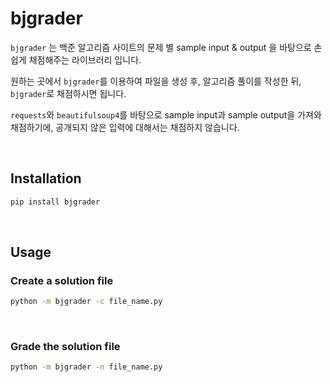 # bjgrader

`bjgrader` 는 백준 알고리즘 사이트의 문제 별 sample input & output 을 바탕으로 손쉽게 채점해주는 라이브러리 입니다.

원하는 곳에서 `bjgrader`를 이용하여 파일을 생성 후, 알고리즘 풀이를 작성한 뒤, `bjgrader`로 채점하시면 됩니다.

`requests`와 `beautifulsoup4`를 바탕으로 sample input과 sample output을 가져와 채점하기에, 공개되지 않은 입력에 대해서는 채점하지 않습니다.

<br>

## Installation

```bash
pip install bjgrader
```

<br>

## Usage

### Create a solution file

```bash
python -m bjgrader -c file_name.py
```

<br>

### Grade the solution file

```bash
python -m bjgrader -n file_name.py
```